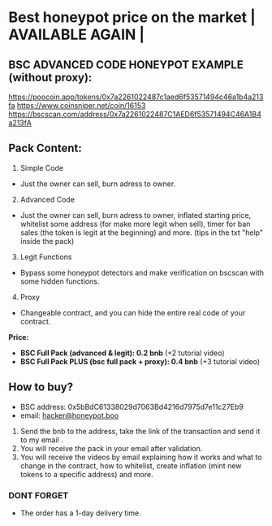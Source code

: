 # Best honeypot price on the market | AVAILABLE AGAIN |

## BSC ADVANCED CODE HONEYPOT EXAMPLE (without proxy): 
https://poocoin.app/tokens/0x7a2261022487c1aed6f53571494c46a1b4a213fa
https://www.coinsniper.net/coin/16153
https://bscscan.com/address/0x7a2261022487C1AED6f53571494C46A1B4a213fA

## Pack Content: 

1. Simple Code
 - Just the owner can sell, burn adress to owner.
    
2. Advanced Code
 - Just the owner can sell, burn adress to owner, inflated starting price, whitelist some address (for make more legit when sell), timer for ban sales (the token is legit at the beginning) and more. (tips in the txt "help" inside the pack)
   
3. Legit Functions
 - Bypass some honeypot detectors and make verification on bscscan with some hidden functions.
4. Proxy
 - Changeable contract, and you can hide the entire real code of your contract.
      
****Price**:**

- **BSC Full Pack (advanced & legit): 0.2 bnb**  (+2 tutorial video)
- **BSC Full Pack PLUS (bsc full pack + proxy): 0.4 bnb**  (+3 tutorial video)


## How to buy?
- BSC address: 0x5bBdC61338029d7063Bd4216d7975d7e11c27Eb9
- email: hacker@honeypot.boo


1. Send the bnb to the address, take the link of the transaction and send it to my email .
2. You will receive the pack in your email after validation.
3. You will receive the videos by email explaining how it works and what to change in the contract, how to whitelist, create inflation (mint new tokens to a specific address) and more.


### DONT FORGET

- The order has a 1-day delivery time.
